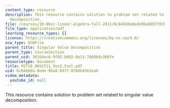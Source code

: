 ```yaml
---
content_type: resource
description: This resource contains solution to problem set related to singular value
  decomposition.
file: /courses/18-06sc-linear-algebra-fall-2011/6c64bb0a0ede9ba88977078db4563ea0_MIT18_06SCF11_Ses3.5sol.pdf
file_type: application/pdf
learning_resource_types: []
license: https://creativecommons.org/licenses/by-nc-sa/4.0/
ocw_type: OCWFile
parent_title: Singular Value Decomposition
parent_type: CourseSection
parent_uid: 30164ec6-9f85-8d02-0a13-78d8b9c366fe
resourcetype: Document
title: MIT18_06SCF11_Ses3.5sol.pdf
uid: 6c64bb0a-0ede-9ba8-8977-078db4563ea0
video_metadata:
  youtube_id: null
---
```

This resource contains solution to problem set related to singular value decomposition.